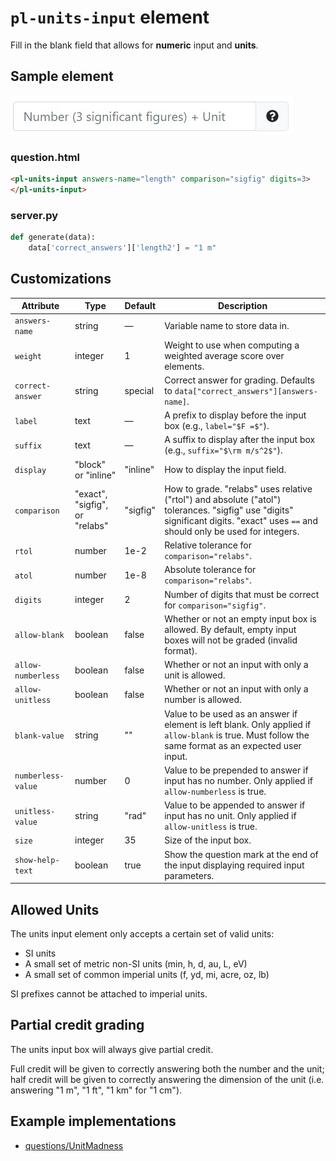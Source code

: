# `pl-units-input` element

Fill in the blank field
that allows for **numeric** input and **units**.

## Sample element

![Unit input box](files/sample.jpg)

### question.html

```html
<pl-units-input answers-name="length" comparison="sigfig" digits=3>
</pl-units-input>
```

### server.py

```py
def generate(data):
    data['correct_answers']['length2'] = "1 m"
```

## Customizations

| Attribute        | Type     | Default    | Description   |
| ---------        | -------- | ---------- | ------------- |
| `answers-name`   | string   | &mdash;    | Variable name to store data in. |
| `weight`         | integer  | 1          | Weight to use when computing a weighted average score over elements. |
| `correct-answer` | string   | special    | Correct answer for grading. Defaults to `data["correct_answers"][answers-name]`. |
| `label`   | text | &mdash; | A prefix to display before the input box (e.g., `label="$F =$"`). |
| `suffix`  | text | &mdash; | A suffix to display after the input box (e.g., `suffix="$\rm m/s^2$"`). |
| `display` | "block" or "inline" | "inline" | How to display the input field. |
| `comparison` | "exact", "sigfig", or "relabs" | "sigfig" | How to grade. "relabs" uses relative ("rtol") and absolute ("atol") tolerances. "sigfig" use "digits" significant digits. "exact" uses `==` and should only be used for integers. |
| `rtol`       | number  | 1e-2 | Relative tolerance for `comparison="relabs"`. |
| `atol`       | number  | 1e-8 | Absolute tolerance for `comparison="relabs"`. |
| `digits`     | integer |    2 | Number of digits that must be correct for `comparison="sigfig"`. |
| `allow-blank`      | boolean | false | Whether or not an empty input box is allowed. By default, empty input boxes will not be graded (invalid format). |
| `allow-numberless` | boolean | false | Whether or not an input with only a unit is allowed. |
| `allow-unitless`   | boolean | false | Whether or not an input with only a number is allowed. |
| `blank-value`      | string  | ""    | Value to be used as an answer if element is left blank. Only applied if `allow-blank` is true. Must follow the same format as an expected user input. |
| `numberless-value` | number  | 0     | Value to be prepended to answer if input has no number. Only applied if `allow-numberless` is true. |
| `unitless-value`   | string  | "rad" | Value to be appended to answer if input has no unit. Only applied if `allow-unitless` is true. |
| `size`           | integer | 35   | Size of the input box. |
| `show-help-text` | boolean | true | Show the question mark at the end of the input displaying required input parameters. |

## Allowed Units

The units input element only accepts a certain set of valid units:
- SI units
- A small set of metric non-SI units (min, h, d, au, L, eV)
- A small set of common imperial units (f, yd, mi, acre, oz, lb)

SI prefixes cannot be attached to imperial units.

## Partial credit grading

The units input box will always give partial credit.

Full credit will be given to
correctly answering both the number and the unit;
half credit will be given to
correctly answering the dimension of the unit
(i.e. answering "1 m", "1 ft", "1 km" for "1 cm").

## Example implementations

- [questions/UnitMadness](/questions/UnitMadness)
